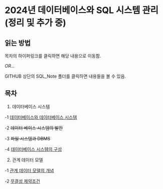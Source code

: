 # 2024년 데이터베이스와 SQL 시스템 관리(정리 및 추가 중)


## 읽는 방법
목차의 하이퍼링크를 클릭하면 해당 내용으로 이동함.

_OR..._

GITHUB 상단의 SQL\_Note 폴더를 클릭하면 내용들을 볼 수 있음.

## 목차
1. 데이터베이스 시스템

-1 [데이터베이스와 데이터베이스 시스템](SQL_Note/1-01_DATABASE-and-DATABASE-SYSTEM.md)

-2 ~~데이터 베이스 시스템의 발전~~

-3 ~~파일 시스템과 DBMS~~ 

-4 [데이터베이스 시스템의 구성](SQL_Note/1-04_CONFIGURATION-of-DATABASE.md)

2. 관계 데이터 모델

-1 [관계 데이터 모델의 개념](SQL_Note/2-01_CONCEPT-of-RELATIONSHIP-DATA-MODEL.md)

-2 [무결성 제약조건](SQL_Note/2-02_INTEGRITY_CONSTRAINTS.md)
